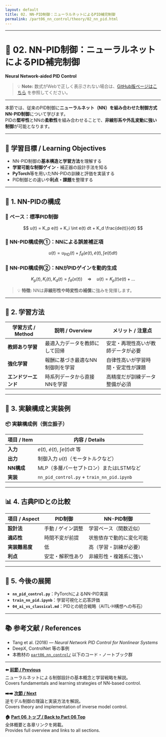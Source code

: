 ```yaml
---
layout: default
title: 02. NN-PID制御：ニューラルネットによるPID補完制御
permalink: /part06_nn_control/theory/02_nn_pid.html
---
```


---

# 🧠 02. NN-PID制御：ニューラルネットによるPID補完制御  
**Neural Network-aided PID Control**


> 💡 **Note:** 数式がWebで正しく表示されない場合は、[GitHub版ページはこちら](https://github.com/Samizo-AITL/EduController/blob/main/part06_nn_control/theory/02_nn_pid.md) を参照してください。

---

本節では、従来のPID制御に**ニューラルネット（NN）を組み合わせた制御方式**  
**NN-PID制御**について学びます。  
PIDの**堅牢性**とNNの**柔軟性**を組み合わせることで、**非線形系や外乱変動に強い制御**が可能となります。

---

## 🎯 **学習目標 / Learning Objectives**

- NN-PID制御の**基本構造と学習方法**を理解する  
- **学習可能な制御ゲイン**・補正器の設計手法を知る  
- **PyTorch**等を用いたNN-PIDの訓練と評価を実装する  
- PID制御との違いや**利点・課題**を整理する  

---

## 🔧 **1. NN-PIDの構成**

### 📌 ベース：標準PID制御

$$
u(t) = K_p e(t) + K_i \int e(t) dt + K_d \frac{de(t)}{dt}
$$

### 🧩 NN-PID構成例①：NNによる誤差補正項

$$
u(t) = u_{\text{PID}}(t) + f_\theta(e(t), \dot{e}(t), \int e(t) dt)
$$

### 🧩 NN-PID構成例②：NNがPIDゲインを動的生成

$$
K_p(t), K_i(t), K_d(t) = f_\theta(x(t))
\quad \Rightarrow \quad
u(t) = K_p(t) e(t) + \dots
$$

> 💡 **特徴:** NNは**非線形性や時変性の補償**に強みを発揮します。

---

## 🧠 **2. 学習方法**

| **学習方式 / Method** | **説明 / Overview**                   | **メリット / 注意点**                      |
|-----------------------|----------------------------------------|---------------------------------------------|
| **教師あり学習**      | 最適入力データを教師にして回帰          | 安定・再現性高いが教師データが必要          |
| **強化学習**          | 報酬に基づき最適なNN制御則を学習        | 自律性高いが学習時間・安定性が課題          |
| **エンドツーエンド**  | 時系列データから直接NNを学習            | 高精度だが訓練データ整備が必須              |

---

## 🧪 **3. 実験構成と実装例**

### 📦 実験構成例（倒立振子）

| **項目 / Item** | **内容 / Details**                          |
|-----------------|---------------------------------------------|
| **入力**        | $e(t)$, $\dot{e}(t)$, $\int e(t)dt$ 等       |
| **出力**        | 制御入力 $u(t)$（モータトルクなど）          |
| **NN構成**      | MLP（多層パーセプトロン）またはLSTMなど     |
| **実装**        | `nn_pid_control.py` + `train_nn_pid.ipynb`  |

---

## 📊 **4. 古典PIDとの比較**

| **項目 / Aspect** | **PID制御**                  | **NN-PID制御**                          |
|-------------------|------------------------------|-----------------------------------------|
| **設計法**        | 手動 / ゲイン調整             | 学習ベース（関数近似）                  |
| **適応性**        | 時間不変が前提                 | 状態依存で動的に変化可能                 |
| **実装難易度**    | 低                            | 高（学習・訓練が必要）                   |
| **利点**          | 安定・解釈性あり               | 非線形性・複雑系に強い                   |

---

## 📘 **5. 今後の展開**

- **`nn_pid_control.py`**：PyTorchによるNN-PID実装  
- **`train_nn_pid.ipynb`**：学習可視化と応答評価  
- **`04_ai_vs_classical.md`**：PIDとの統合戦略（AITL-H構想への布石）  

---

## 📚 **参考文献 / References**

- Tang et al. (2018) — *Neural Network PID Control for Nonlinear Systems*  
- DeepX, ControlNet 等の事例  
- 本教材の [`part06_nn_control/`](https://samizo-aitl.github.io/EduController/part06_nn_control/) 以下のコード・ノートブック群  

---

**⬅️ [前節 / Previous](https://samizo-aitl.github.io/EduController/part06_nn_control/theory/01_nn_control/01_nn_control.html)**  
ニューラルネットによる制御設計の基本概念と学習戦略を解説。  
Covers fundamentals and learning strategies of NN-based control.

**➡️➡️ [次節 / Next](https://samizo-aitl.github.io/EduController/part06_nn_control/theory/03_inverse_model/03_inverse_model.html)**  
逆モデル制御の理論と実装方法を解説。  
Covers theory and implementation of inverse model control.

**🏠 [Part 06 トップ / Back to Part 06 Top](https://samizo-aitl.github.io/EduController/part06_nn_control/)**  
全体概要と各章リンクを掲載。  
Provides full overview and links to all sections.

